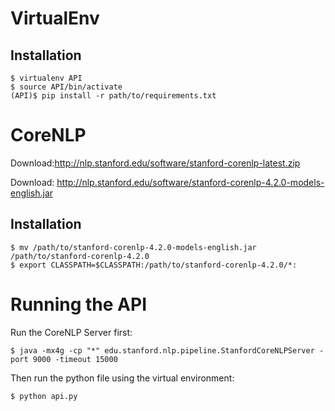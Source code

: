 VirtualEnv
====
Installation
----
```console
$ virtualenv API
$ source API/bin/activate
(API)$ pip install -r path/to/requirements.txt
```

CoreNLP
====

Download:http://nlp.stanford.edu/software/stanford-corenlp-latest.zip

Download: http://nlp.stanford.edu/software/stanford-corenlp-4.2.0-models-english.jar

Installation
----
```console
$ mv /path/to/stanford-corenlp-4.2.0-models-english.jar /path/to/stanford-corenlp-4.2.0
$ export CLASSPATH=$CLASSPATH:/path/to/stanford-corenlp-4.2.0/*:
```
Running the API
====
Run the CoreNLP Server first:
```console
$ java -mx4g -cp "*" edu.stanford.nlp.pipeline.StanfordCoreNLPServer -port 9000 -timeout 15000
```
Then run the python file using the virtual environment:
```
$ python api.py
```
